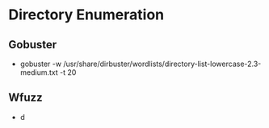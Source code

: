 # Directory Enumeration

## Gobuster

* gobuster -w /usr/share/dirbuster/wordlists/directory-list-lowercase-2.3-medium.txt -t 20

## Wfuzz

* d

